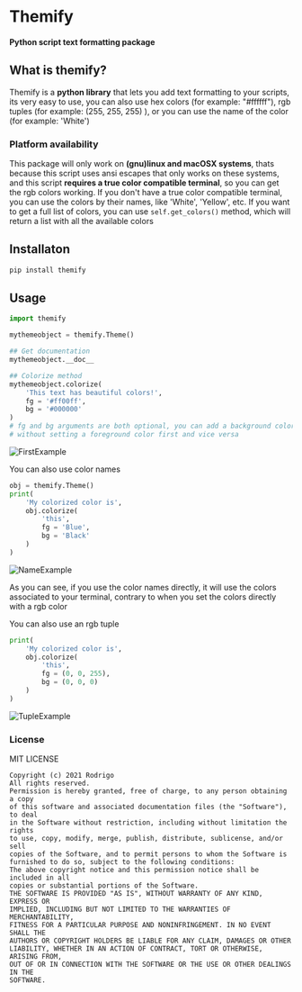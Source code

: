 
# Themify
#### Python script text formatting package

## What is themify?
Themify is a **python library** that lets you add text formatting to your scripts,
its very easy to use, you can also use hex colors (for example: "#ffffff"), rgb 
tuples (for example: (255, 255, 255) ), or you can use the name of the color 
(for example: 'White')
### Platform availability
This package will only work on **(gnu)linux and macOSX systems**, thats because
this script uses ansi escapes that only works on these systems, and this script
**requires a true color compatible terminal**, so you  can get the rgb colors 
working. If you don't have a true color compatible terminal, you can use the colors
by their names, like 'White', 'Yellow', etc. If you want to get a full list of colors,
you can use ``self.get_colors()`` method, which will return a list with all the available
colors


## Installaton
```bash
pip install themify
```

## Usage
```py
import themify

mythemeobject = themify.Theme()

## Get documentation
mythemeobject.__doc__

## Colorize method
mythemeobject.colorize(
    'This text has beautiful colors!',
    fg = '#ff00ff',
    bg = '#000000'
)
# fg and bg arguments are both optional, you can add a background color
# without setting a foreground color first and vice versa
```

![FirstExample](https://i.imgur.com/Hc0LxJ1.png)

You can also use color names

```py
obj = themify.Theme()
print(
    'My colorized color is', 
    obj.colorize(
        'this', 
        fg = 'Blue',
        bg = 'Black'    
    )
)

```

![NameExample](https://i.imgur.com/Vz6r1du.png)

As you can see, if you use the color names directly, it will use the colors associated to your terminal, contrary to when
you set the colors directly with a rgb color

You can also use an rgb tuple

```py
print(
    'My colorized color is', 
    obj.colorize(
        'this', 
        fg = (0, 0, 255),
        bg = (0, 0, 0)  
    )
)
```
![TupleExample](https://i.imgur.com/lesUImW.png)

### License
MIT LICENSE
```
Copyright (c) 2021 Rodrigo
All rights reserved.
Permission is hereby granted, free of charge, to any person obtaining a copy
of this software and associated documentation files (the "Software"), to deal
in the Software without restriction, including without limitation the rights
to use, copy, modify, merge, publish, distribute, sublicense, and/or sell
copies of the Software, and to permit persons to whom the Software is
furnished to do so, subject to the following conditions:
The above copyright notice and this permission notice shall be included in all
copies or substantial portions of the Software.
THE SOFTWARE IS PROVIDED "AS IS", WITHOUT WARRANTY OF ANY KIND, EXPRESS OR
IMPLIED, INCLUDING BUT NOT LIMITED TO THE WARRANTIES OF MERCHANTABILITY,
FITNESS FOR A PARTICULAR PURPOSE AND NONINFRINGEMENT. IN NO EVENT SHALL THE
AUTHORS OR COPYRIGHT HOLDERS BE LIABLE FOR ANY CLAIM, DAMAGES OR OTHER
LIABILITY, WHETHER IN AN ACTION OF CONTRACT, TORT OR OTHERWISE, ARISING FROM,
OUT OF OR IN CONNECTION WITH THE SOFTWARE OR THE USE OR OTHER DEALINGS IN THE
SOFTWARE.

```

